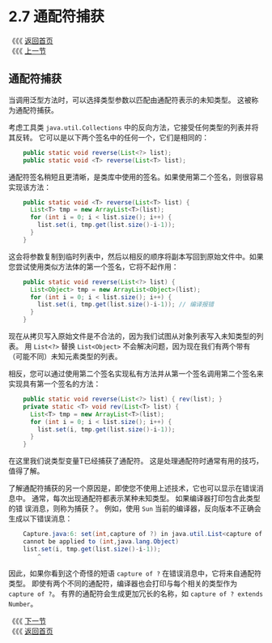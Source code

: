 # 2.7 通配符捕获

《《《 [返回首页](../../)  
《《《 [上一节](2.6-tong-pei-fu-yu-lei-xing-can-shu.md)

## 通配符捕获

当调用泛型方法时，可以选择类型参数以匹配由通配符表示的未知类型。 这被称为通配符捕获。

考虑工具类 `java.util.Collections` 中的反向方法，它接受任何类型的列表并将其反转。 它可以是以下两个签名中的任何一个，它们是相同的：

```java
    public static void reverse(List<?> list);
    public static void <T> reverse(List<T> list);
```

通配符签名稍短且更清晰，是类库中使用的签名。如果使用第二个签名，则很容易实现该方法：

```java
    public static void <T> reverse(List<T> list) {
      List<T> tmp = new ArrayList<T>(list);
      for (int i = 0; i < list.size(); i++) {
        list.set(i, tmp.get(list.size()-i-1));
      }
    }
```

这会将参数复制到临时列表中，然后以相反的顺序将副本写回到原始文件中。如果您尝试使用类似方法体的第一个签名，它将不起作用：

```java
    public static void reverse(List<?> list) {
      List<Object> tmp = new ArrayList<Object>(list);
      for (int i = 0; i < list.size(); i++) {
        list.set(i, tmp.get(list.size()-i-1)); // 编译报错
      }
    }
```

现在从拷贝写入原始文件是不合法的，因为我们试图从对象列表写入未知类型的列表。 用 `List<?>` 替换 `List<Object>` 不会解决问题，因为现在我们有两个带有 （可能不同）未知元素类型的列表。

相反，您可以通过使用第二个签名实现私有方法并从第一个签名调用第二个签名来实现具有第一个签名的方法：

```java
    public static void reverse(List<?> list) { rev(list); }
    private static <T> void rev(List<T> list) {
      List<T> tmp = new ArrayList<T>(list);
      for (int i = 0; i < list.size(); i++) {
        list.set(i, tmp.get(list.size()-i-1));
      }
    }
```

在这里我们说类型变量T已经捕获了通配符。 这是处理通配符时通常有用的技巧，值得了解。

了解通配符捕获的另一个原因是，即使您不使用上述技术，它也可以显示在错误消息中。 通常，每次出现通配符都表示某种未知类型。 如果编译器打印包含此类型的错 误消息，则称为捕获？。 例如，使用 `Sun` 当前的编译器，反向版本不正确会生成以下错误消息：

```java
    Capture.java:6: set(int,capture of ?) in java.util.List<capture of ?>
    cannot be applied to (int,java.lang.Object)
    list.set(i, tmp.get(list.size()-i-1));
        ^
```

因此，如果你看到这个奇怪的短语 `capture of ?` 在错误消息中，它将来自通配符类型。 即使有两个不同的通配符，编译器也会打印与每个相关的类型作为 `capture of ?`。 有界的通配符会生成更加冗长的名称，如 `capture of ? extends Number`。

《《《 [下一节](2.8-dui-tong-pei-fu-de-xian-zhi.md)  
《《《 [返回首页](../../)

